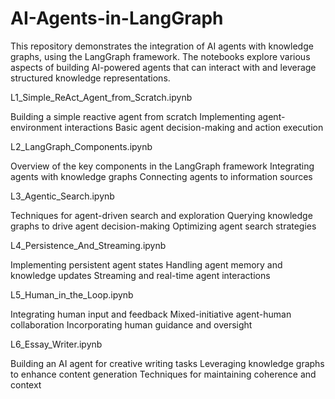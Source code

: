 # AI-Agents-in-LangGraph

This repository demonstrates the integration of AI agents with knowledge graphs, using the LangGraph framework. The notebooks explore various aspects of building AI-powered agents that can interact with and leverage structured knowledge representations.

L1_Simple_ReAct_Agent_from_Scratch.ipynb

Building a simple reactive agent from scratch
Implementing agent-environment interactions
Basic agent decision-making and action execution


L2_LangGraph_Components.ipynb

Overview of the key components in the LangGraph framework
Integrating agents with knowledge graphs
Connecting agents to information sources


L3_Agentic_Search.ipynb

Techniques for agent-driven search and exploration
Querying knowledge graphs to drive agent decision-making
Optimizing agent search strategies


L4_Persistence_And_Streaming.ipynb

Implementing persistent agent states
Handling agent memory and knowledge updates
Streaming and real-time agent interactions


L5_Human_in_the_Loop.ipynb

Integrating human input and feedback
Mixed-initiative agent-human collaboration
Incorporating human guidance and oversight


L6_Essay_Writer.ipynb

Building an AI agent for creative writing tasks
Leveraging knowledge graphs to enhance content generation
Techniques for maintaining coherence and context

